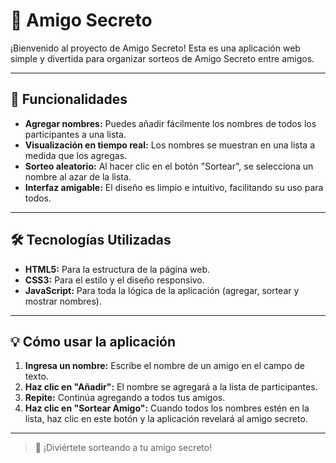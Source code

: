 # 🎁 Amigo Secreto

¡Bienvenido al proyecto de Amigo Secreto! Esta es una aplicación web simple y divertida para organizar sorteos de Amigo Secreto entre amigos.

---

## 🚀 Funcionalidades

- **Agregar nombres:** Puedes añadir fácilmente los nombres de todos los participantes a una lista.
- **Visualización en tiempo real:** Los nombres se muestran en una lista a medida que los agregas.
- **Sorteo aleatorio:** Al hacer clic en el botón "Sortear", se selecciona un nombre al azar de la lista.
- **Interfaz amigable:** El diseño es limpio e intuitivo, facilitando su uso para todos.

---

## 🛠️ Tecnologías Utilizadas

- **HTML5:** Para la estructura de la página web.
- **CSS3:** Para el estilo y el diseño responsivo.
- **JavaScript:** Para toda la lógica de la aplicación (agregar, sortear y mostrar nombres).

---

## 💡 Cómo usar la aplicación

1.  **Ingresa un nombre:** Escribe el nombre de un amigo en el campo de texto.
2.  **Haz clic en "Añadir":** El nombre se agregará a la lista de participantes.
3.  **Repite:** Continúa agregando a todos tus amigos.
4.  **Haz clic en "Sortear Amigo":** Cuando todos los nombres estén en la lista, haz clic en este botón y la aplicación revelará al amigo secreto.

---

> 🎉 ¡Diviértete sorteando a tu amigo secreto!
